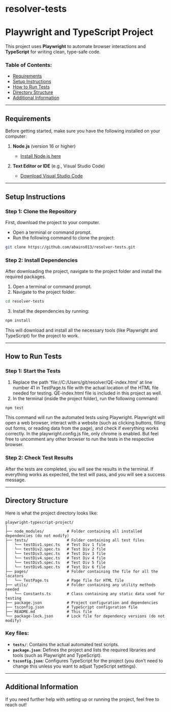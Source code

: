 # resolver-tests


# Playwright and TypeScript Project

This project uses **Playwright** to automate browser interactions and **TypeScript** for writing clean, type-safe code.

### Table of Contents:
- [Requirements](#requirements)
- [Setup Instructions](#setup-instructions)
- [How to Run Tests](#how-to-run-tests)
- [Directory Structure](#directory-structure)
- [Additional Information](#additional-information)

---

## Requirements

Before getting started, make sure you have the following installed on your computer:

1. **Node.js** (version 16 or higher)
   - [Install Node.js here](https://nodejs.org/)
   
2. **Text Editor or IDE** (e.g., Visual Studio Code)
   - [Download Visual Studio Code](https://code.visualstudio.com/)

---

## Setup Instructions

### Step 1: Clone the Repository
First, download the project to your computer.

- Open a terminal or command prompt.
- Run the following command to clone the project:

```bash
git clone https://github.com/abains013/resolver-tests.git
```
### Step 2: Install Dependencies
After downloading the project, navigate to the project folder and install the required packages.

1. Open a terminal or command prompt.
2. Navigate to the project folder:

```bash
cd resolver-tests
```

3. Install the dependencies by running:

```bash
npm install
```

This will download and install all the necessary tools (like Playwright and TypeScript) for the project to work.

---

## How to Run Tests

### Step 1: Start the Tests

1. Replace the path 'file://C:/Users/git/resolver/QE-index.html' at line number 41 in TestPage.ts file with the actual location of the HTML file needed for testing. QE-index.html file is included in this project as well. 
2. In the terminal (inside the project folder), run the following command:

```bash
npm test
```

This command will run the automated tests using Playwright. Playwright will open a web browser, interact with a website (such as clicking buttons, filling out forms, or reading data from the page), and check if everything works correctly.
In the playwright.config.js file, only chrome is enabled. But feel free to uncomment any other browser to run the tests in the respective browser.

### Step 2: Check Test Results
After the tests are completed, you will see the results in the terminal. If everything works as expected, the test will pass, and you will see a success message.

---

## Directory Structure

Here is what the project directory looks like:

```
playwright-typescript-project/
│
├── node_modules/          # Folder containing all installed dependencies (do not modify)
├── tests/                 # Folder containing all test files
│   └── testDiv1.spec.ts   # Test Div 1 file
│   └── testDiv2.spec.ts   # Test Div 2 file
│   └── testDiv3.spec.ts   # Test Div 3 file
│   └── testDiv4.spec.ts   # Test Div 4 file
│   └── testDiv5.spec.ts   # Test Div 5 file
│   └── testDiv6.spec.ts   # Test Div 6 file
├── pages/                 # Folder containing the file for all the locators
│   └── TestPage.ts        # Page file for HTML file
├── utils/                 # Folder containing any utility methods needed
│   └── Constants.ts       # Class containing any static data used for testing
├── package.json           # Project configuration and dependencies
├── tsconfig.json          # TypeScript configuration file
├── README.md              # This file
└── package-lock.json      # Lock file for dependency versions (do not modify)
```

### Key files:
- **`tests/`**: Contains the actual automated test scripts.
- **`package.json`**: Defines the project and lists the required libraries and tools (such as Playwright and TypeScript).
- **`tsconfig.json`**: Configures TypeScript for the project (you don’t need to change this unless you want to adjust TypeScript settings).

---

## Additional Information

If you need further help with setting up or running the project, feel free to reach out!
